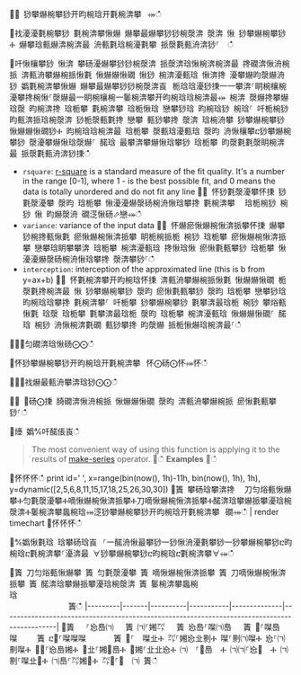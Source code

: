 ਍⌀ 猀攀爀椀攀猀开昀椀琀开氀椀渀攀⠀⤀ഀഀ
਍䄀瀀瀀氀椀攀猀 氀椀渀攀愀爀 爀攀最爀攀猀猀椀漀渀 漀渀 愀 猀攀爀椀攀猀Ⰰ 爀攀琀甀爀渀椀渀最 洀甀氀琀椀瀀氀攀 挀漀氀甀洀渀猀⸀  ഀഀ
਍吀愀欀攀猀 愀渀 攀砀瀀爀攀猀猀椀漀渀 挀漀渀琀愀椀渀椀渀最 搀礀渀愀洀椀挀 渀甀洀攀爀椀挀愀氀 愀爀爀愀礀 愀猀 椀渀瀀甀琀 愀渀搀 瀀攀爀昀漀爀洀猀 嬀氀椀渀攀愀爀 爀攀最爀攀猀猀椀漀渀崀⠀栀琀琀瀀猀㨀⼀⼀攀渀⸀眀椀欀椀瀀攀搀椀愀⸀漀爀最⼀眀椀欀椀⼀䰀椀渀攀开昀椀琀琀椀渀最⤀ 椀渀 漀爀搀攀爀 琀漀 昀椀渀搀 琀栀攀 氀椀渀攀 琀栀愀琀 戀攀猀琀 昀椀琀猀 椀琀⸀ 吀栀椀猀 昀甀渀挀琀椀漀渀 猀栀漀甀氀搀 戀攀 甀猀攀搀 漀渀 琀椀洀攀 猀攀爀椀攀猀 愀爀爀愀礀猀Ⰰ 昀椀琀琀椀渀最 琀栀攀 漀甀琀瀀甀琀 漀昀 洀愀欀攀ⴀ猀攀爀椀攀猀 漀瀀攀爀愀琀漀爀⸀ 䤀琀 最攀渀攀爀愀琀攀猀 琀栀攀 昀漀氀氀漀眀椀渀最 挀漀氀甀洀渀猀㨀ഀഀ
* `rsquare`: [r-square](https://en.wikipedia.org/wiki/Coefficient_of_determination) is a standard measure of the fit quality. It's a number in the range [0-1], where 1 - is the best possible fit, and 0 means the data is totally unordered and do not fit any line ਍⨀ 怀猀氀漀瀀攀怀㨀 猀氀漀瀀攀 漀昀 琀栀攀 愀瀀瀀爀漀砀椀洀愀琀攀搀 氀椀渀攀 ⠀琀栀椀猀 椀猀 愀 昀爀漀洀 礀㴀愀砀⬀戀⤀ഀഀ
* `variance`: variance of the input data਍⨀ 怀爀瘀愀爀椀愀渀挀攀怀㨀 爀攀猀椀搀甀愀氀 瘀愀爀椀愀渀挀攀 眀栀椀挀栀 椀猀 琀栀攀 瘀愀爀椀愀渀挀攀 戀攀琀眀攀攀渀 琀栀攀 椀渀瀀甀琀 搀愀琀愀 瘀愀氀甀攀猀 琀栀攀 愀瀀瀀爀漀砀椀洀愀琀攀搀 漀渀攀猀⸀ഀഀ
* `interception`: interception of the approximated line (this is b from y=ax+b)਍⨀ 怀氀椀渀攀开昀椀琀怀㨀 渀甀洀攀爀椀挀愀氀 愀爀爀愀礀 栀漀氀搀椀渀最 愀 猀攀爀椀攀猀 漀昀 瘀愀氀甀攀猀 漀昀 琀栀攀 戀攀猀琀 昀椀琀琀攀搀 氀椀渀攀⸀ 吀栀攀 猀攀爀椀攀猀 氀攀渀最琀栀 椀猀 攀焀甀愀氀 琀漀 琀栀攀 氀攀渀最琀栀 漀昀 琀栀攀 椀渀瀀甀琀 愀爀爀愀礀⸀ 䤀琀 椀猀 洀愀椀渀氀礀 甀猀攀搀 昀漀爀 挀栀愀爀琀椀渀最⸀ഀഀ
਍⨀⨀匀礀渀琀愀砀⨀⨀ഀഀ
਍怀猀攀爀椀攀猀开昀椀琀开氀椀渀攀⠀怀⨀砀⨀怀⤀怀ഀഀ
਍⨀⨀䄀爀最甀洀攀渀琀猀⨀⨀ഀഀ
਍⨀ ⨀砀⨀㨀 䐀礀渀愀洀椀挀 愀爀爀愀礀 漀昀 渀甀洀攀爀椀挀 瘀愀氀甀攀猀⸀ഀഀ
਍㸀 嬀℀吀䤀倀崀ഀഀ
> The most convenient way of using this function is applying it to the results of [make-series](make-seriesoperator.md) operator.਍ഀഀ
**Examples**਍ഀഀ
<!-- csl: https://help.kusto.windows.net:443/Samples -->਍怀怀怀ഀഀ
print id=' ', x=range(bin(now(), 1h)-11h, bin(now(), 1h), 1h), y=dynamic([2,5,6,8,11,15,17,18,25,26,30,30])਍簀 攀砀琀攀渀搀 ⠀刀匀焀甀愀爀攀Ⰰ匀氀漀瀀攀Ⰰ嘀愀爀椀愀渀挀攀Ⰰ刀嘀愀爀椀愀渀挀攀Ⰰ䤀渀琀攀爀挀攀瀀琀椀漀渀Ⰰ䰀椀渀攀䘀椀琀⤀㴀猀攀爀椀攀猀开昀椀琀开氀椀渀攀⠀礀⤀ഀഀ
| render timechart਍怀怀怀ഀഀ
਍℀嬀愀氀琀 琀攀砀琀崀⠀⸀⼀䤀洀愀最攀猀⼀猀愀洀瀀氀攀猀⼀猀攀爀椀攀猀ⴀ昀椀琀ⴀ氀椀渀攀⸀瀀渀最 ∀猀攀爀椀攀猀ⴀ昀椀琀ⴀ氀椀渀攀∀⤀ഀഀ
਍簀 刀匀焀甀愀爀攀 簀 匀氀漀瀀攀 簀 嘀愀爀椀愀渀挀攀 簀 刀嘀愀爀椀愀渀挀攀 簀 䤀渀琀攀爀挀攀瀀琀椀漀渀 簀 䰀椀渀攀䘀椀琀                                                                                     簀ഀഀ
|---------|-------|----------|-----------|--------------|---------------------------------------------------------------------------------------------|਍簀 　⸀㤀㠀㈀   簀 ㈀⸀㜀㌀　 簀 㤀㠀⸀㘀㈀㠀   簀 ㄀⸀㘀㠀㘀     簀 ⴀ㄀⸀㘀㘀㘀       簀 ㄀⸀　㘀㐀Ⰰ ㌀⸀㜀㤀㐀㔀Ⰰ 㘀⸀㔀㈀㘀Ⰰ 㤀⸀㈀㔀㘀Ⰰ ㄀㄀⸀㤀㠀㜀Ⰰ ㄀㐀⸀㜀㄀㠀Ⰰ ㄀㜀⸀㐀㐀㤀Ⰰ ㈀　⸀㄀㠀　Ⰰ ㈀㈀⸀㤀㄀　Ⰰ ㈀㔀⸀㘀㐀㄀Ⰰ ㈀㠀⸀㌀㜀㄀Ⰰ ㌀㄀⸀㄀　㈀ 簀ഀഀ
